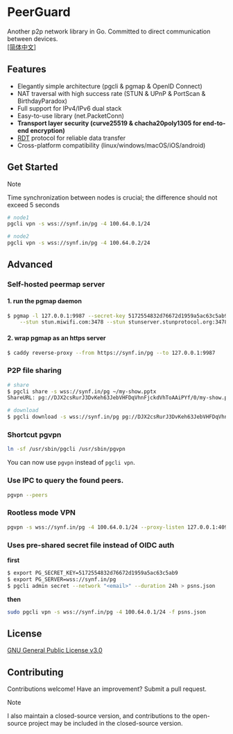 # PeerGuard

Another p2p network library in Go. Committed to direct communication between devices.  
[[简体中文]](https://github.com/sigcn/pg/blob/main/README_zh_CN.md)

## Features

- Elegantly simple architecture (pgcli & pgmap & OpenID Connect)
- NAT traversal with high success rate (STUN & UPnP & PortScan & BirthdayParadox)
- Full support for IPv4/IPv6 dual stack
- Easy-to-use library (net.PacketConn)
- **Transport layer security (curve25519 & chacha20poly1305 for end-to-end encryption)**
- [RDT](https://github.com/sigcn/pg/tree/main/rdt) protocol for reliable data transfer
- Cross-platform compatibility (linux/windows/macOS/iOS/android)

## Get Started

> [!NOTE]
> Time synchronization between nodes is crucial; the difference should not exceed 5 seconds

```sh
# node1
pgcli vpn -s wss://synf.in/pg -4 100.64.0.1/24
```

```sh
# node2
pgcli vpn -s wss://synf.in/pg -4 100.64.0.2/24
```

## Advanced

### Self-hosted peermap server

#### 1. run the pgmap daemon

```sh
$ pgmap -l 127.0.0.1:9987 --secret-key 5172554832d76672d1959a5ac63c5ab9 \
    --stun stun.miwifi.com:3478 --stun stunserver.stunprotocol.org:3478
```

#### 2. wrap pgmap as an https server

```sh
$ caddy reverse-proxy --from https://synf.in/pg --to 127.0.0.1:9987
```

### P2P file sharing

```sh
# share
$ pgcli share -s wss://synf.in/pg ~/my-show.pptx
ShareURL: pg://DJX2csRurJ3DvKeh63JebVHFDqVhnFjckdVhToAAiPYf/0/my-show.pptx
```

```sh
# download
$ pgcli download -s wss://synf.in/pg pg://DJX2csRurJ3DvKeh63JebVHFDqVhnFjckdVhToAAiPYf/0/my-show.pptx
```

### Shortcut pgvpn

```sh
ln -sf /usr/sbin/pgcli /usr/sbin/pgvpn
```

You can now use `pgvpn` instead of `pgcli vpn`.

### Use IPC to query the found peers.

```sh
pgvpn --peers
```

### Rootless mode VPN

```sh
pgvpn -s wss://synf.in/pg -4 100.64.0.1/24 --proxy-listen 127.0.0.1:4090 --forward tcp://127.0.0.1:80 --forward udp://8.8.8.8:53
```

### Uses pre-shared secret file instead of OIDC auth

**first**

```sh
$ export PG_SECRET_KEY=5172554832d76672d1959a5ac63c5ab9
$ export PG_SERVER=wss://synf.in/pg
$ pgcli admin secret --network "<email>" --duration 24h > psns.json
```

**then**

```sh
sudo pgcli vpn -s wss://synf.in/pg -4 100.64.0.1/24 -f psns.json
```

## License

[GNU General Public License v3.0](https://github.com/sigcn/pg/blob/main/LICENSE)

## Contributing

Contributions welcome! Have an improvement? Submit a pull request.

> [!NOTE]
> I also maintain a closed-source version, and contributions to the open-source project may be included in the closed-source version.
